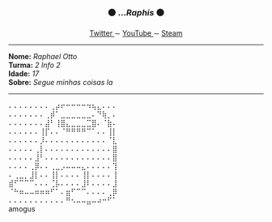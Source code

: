 <article>
  <div>
    <h3 align="center">⚫ ...<i>Raphis</i> ⚫</h3>
  </div>
  <p align="center">
    <a href="https://twitter.com/Raphis_____"> Twitter </a>
     ∼ 
    <a href="https://www.youtube.com/channel/UCRiaivH1MtlQhBzdoqcleJw"> YouTube </a>
     ∼ 
    <a href="https://steamcommunity.com/id/Raphis65"> Steam </a>
  </p>
  
 <hr>
 
  <p>
    <b>Nome:</b> <i>Raphael Otto</i> <br>
    <b>Turma:</b> <i>2 Info 2</i> <br>
    <b>Idade:</b> <i>17</i> <br>
    <b>Sobre:</b> <i>Segue minhas coisas la</i>
  </p>
    
 <hr>
 
  <p>
    ⠄⠄⠄⠄⠄⠄⠄⠄⢀⡴⠖⠒⠒⠒⠒⠲⢦⣄⠄⠄⠄<br>
    ⠄⠄⠄⠄⠄⠄⠄⢀⡾⠁⣀⣀⣀⣀⣀⣀⠄⠙⢷⡀⠄<br>
    ⠄⠄⠄⠄⠄⠄⠄⣼⠃⢸⣿⣄⣀⣀⣀⣉⣿⠄⠈⣷⠄<br>
    ⠄⠄⠄⠄⠄⠄⢸⡏⠄⠄⠈⠛⠛⠛⠛⠉⠁⠄⠄⢸⡇<br>
    ⠄⠄⠄⠄⠄⠄⡸⠄⠄⠄⠄⠄⠄⠄⠄⠄⠄⠄⠄⠈⣇<br>
    ⠄⠄⠄⠄⠄⢀⡇⠄⠄⠄⠄⠄⠄⠄⠄⠄⠄⠄⠄⠄⣿<br>
    ⠄⠄⠄⠄⠄⣸⠃⠄⠄⠄⠄⠄⠄⠄⠄⠄⠄⠄⠄⠄⣿<br>
    ⠄⠄⠄⠄⢀⡿⠄⠄⢀⣀⡠⠤⠤⠤⣄⠄⠄⠄⠄⠄⢹<br>
    ⠄⢀⣀⡀⣸⡇⠄⠄⢸⡇⠄⠄⠄⠄⢸⡇⠄⠄⠄⠄⢸<br>
    ⣾⠋⠉⠉⠉⠄⠄⠄⢈⡧⠄⠄⠄⠄⣸⠇⠄⠄⠄⠄⣸<br>
    ⠈⠓⠶⠤⠤⠶⠶⠶⠋⠁⠄⣶⠋⠉⠉⠄⠄⠄⠄⢀⡿<br>
    ⠄⠄⠄⠄⠄⠄⠄⠄⠄⠄⠄⠛⠢⠤⠤⣤⠤⠴⠒⠋⠁<br>
    amogus
  </p>

</article>
  
